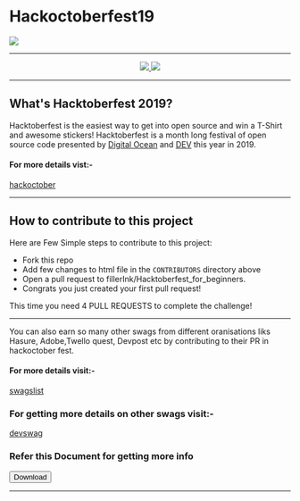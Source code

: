 # Hackoctoberfest19
![](https://jenkins.io/images/hacktoberfest/2019_social.png)



***
<div align="center">
    <a href="https://hacktoberfest.digitalocean.com/">
            <img src="https://img.shields.io/badge/Hacktoberfest%202019-Win%20a%20T--Shirt-critical"></img>
</a>
    <a href="https://github.com/vmr1532/hackoctober19_for_newcommers/fork">
            <img src="https://img.shields.io/badge/PRs-welcome-brightgreen.svg"></img>
        </a>   
    
</div>

***

##  What's Hacktoberfest 2019?
Hacktoberfest is the easiest way to get into open source and win a T-Shirt and awesome stickers! Hacktoberfest is a month long festival of open source code presented by [Digital Ocean](https://www.digitalocean.com/) and [DEV](https://www.dev.to/) this year in 2019.

#### For more details vist:-
[hackoctober](https://hacktoberfest.digitalocean.com/)


***
## How to contribute to this project
Here are Few Simple steps to contribute to this project:

* Fork this repo
* Add few changes to html file in the `CONTRIBUTORS` directory above 
* Open a pull request to fillerInk/Hacktoberfest_for_beginners.
* Congrats you just created your first pull request! </br>

This time you need 4 PULL REQUESTS to complete the challenge!

***

You can also earn so many other swags from different oranisations liks Hasure, Adobe,Twello quest, Devpost etc by contributing to their PR in hackoctober fest.
#### For more details visit:- 
[swagslist](https://hackoctoberfestswaglist.com)

### For getting more details on other swags visit:-
[devswag](https://devswag.io/)

### Refer this Document for getting more info 

<a href="https://www.ortussolutions.com/blog/want-a-free-limited-edition-t-shirt-support-open-source-you-still-have-time-hacktoberfest2018.pdf" >
  <button class="btn"><i class="fa fa-download"></i> Download</button>
</a>



***